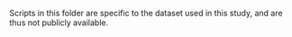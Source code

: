 Scripts in this folder are specific to the dataset used in this study, and are thus not publicly available.